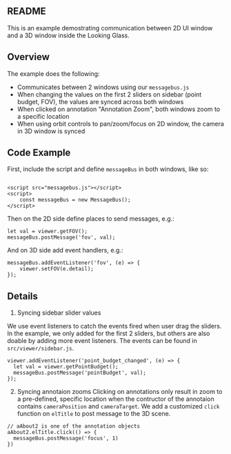 README
--

This is an example demostrating communication between 2D UI window and a 3D window inside the Looking Glass.  

## Overview

The example does the following:

- Communicates between 2 windows using our `messagebus.js`  
- When changing the values on the first 2 sliders on sidebar (point budget, FOV), the values are synced across both windows
- When clicked on annotation "Annotation Zoom", both windows zoom to a specific location  
- When using orbit controls to pan/zoom/focus on 2D window, the camera in 3D window is synced


## Code Example

First, include the script and define `messageBus` in both windows, like so:
```

<script src="messagebus.js"></script>
<script>
    const messageBus = new MessageBus();
</script>
```

Then on the 2D side define places to send messages, e.g.:
```
let val = viewer.getFOV();
messageBus.postMessage('fov', val);
```

And on 3D side add event handlers, e.g.:
```
messageBus.addEventListener('fov', (e) => {
    viewer.setFOV(e.detail);
});
```

## Details

1. Syncing sidebar slider values

We use event listeners to catch the events fired when user drag the sliders. In the example, we only added for the first 2 sliders, but others are also doable by adding more event listeners. The events can be found in `src/viewer/sidebar.js`. 
```
viewer.addEventListener('point_budget_changed', (e) => {
  let val = viewer.getPointBudget();
  messageBus.postMessage('pointBudget', val);
});
```

2. Syncing annotaion zooms
Clicking on annotations only result in zoom to a pre-defined, specific location when the contructor of the annotaion contains `cameraPosition` and `cameraTarget`. 
We add a customized `click` function on `elTitle` to post message to the 3D scene.
```
// aAbout2 is one of the annotation objects
aAbout2.elTitle.click(() => {
  messageBus.postMessage('focus', 1)
})
```

